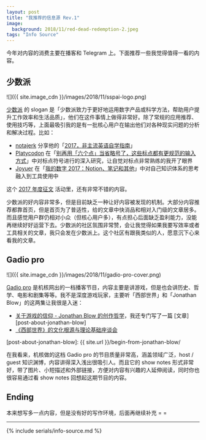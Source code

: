 ```yaml
---
layout: post
title: "我推荐的信息源 Rev.1"
image:
  background: 2018/11/red-dead-redemption-2.jpeg
tags: "Info Source"
---
```


今年对内容的消费主要在播客和 Telegram 上。下面推荐一些我觉得值得一看的内容。

<!--more-->

## 少数派

![]({{ site.image_cdn }}/images/2018/11/sspai-logo.png)

[少数派][sspai] 的 slogan 是「少数派致力于更好地运用数字产品或科学方法，帮助用户提升工作效率和生活品质」，他们在这件事情上做得非常好。除了常规的应用推荐、使用技巧等，上面最吸引我的是有一批核心用户在输出他们对各种现实问题的分析和解决过程。比如：

* [notajerk][] 分享他的「[2017，非主流英语自学指南][sspai-post1]」
* [Platycodon][platycodon] 在「[别再用「六个点」当省略号了，这些标点都有更规范的输入方式][sspai-post2]」中对标点符号进行的深入研究，让自觉对标点非常熟练的我开了眼界
* [Joyuer][joyuer] 在「[我的数字 2017：Notion、笔记和其他][sspai-post3]」中对自己知识体系的思考融入到工具使用中

这个 [2017 年度征文][sspai-2017] 活动里，还有非常不错的内容。

少数派的好内容非常多，但是目前缺乏一种让好内容被发现的机制。大部分内容推荐都靠首页，但是首页为了普适性，给的文章中快消品和相对入门级的文章居多。而且感觉用户群仍相对小众（但核心用户多），有点担心后面缺乏盈利能力，没能再继续好好运营下去。少数派的社区氛围非常赞，会让我觉得如果我要写效率或者工具相关的文章，我只会发在少数派上。这个社区有跟我类似的人，愿意沉下心来看我的文章。

[sspai]: https://sspai.com/
[notajerk]: https://sspai.com/user/701048
[sspai-post1]: https://sspai.com/post/43410
[sspai-post2]: https://sspai.com/post/45516
[platycodon]: https://sspai.com/user/714505
[joyuer]: https://sspai.com/user/776277
[sspai-post3]: https://sspai.com/post/43026
[sspai-2017]: https://sspai.com/search/article?q=2017%20%E5%B9%B4%E5%BA%A6%E5%BE%81%E6%96%87

## Gadio pro

![]({{ site.image_cdn }}/images/2018/11/gadio-pro-cover.png)

[Gadio pro][gadio-pro] 是机核网出的一档播客节目，内容主要是讲游戏，但是也会讲历史、哲学、电影和剧集等等。我不是深度游戏玩家，主要听「西部世界」和「Jonathan Blow」的这两集让我很是入迷：

* [关于游戏的信仰 - Jonathan Blow 的创作哲学][gadio-pro-volume-1]，我还专门写了一篇 [文章][post-about-jonathan-blow]
* [《西部世界》的文化根源与理论基础座谈会][gadio-pro-volume-2]

[gadio-pro]: https://www.gcores.com/categories/12
[gadio-pro-volume-1]: https://www.gcores.com/radios/95312
[gadio-pro-volume-2]: https://www.gcores.com/radios/22137
[post-about-jonathan-blow]: {{ site.url }}/begin-from-jonathan-blow/

在我看来，机核做的这档 Gadio pro 的节目质量非常高，涵盖领域广泛，host / guest 知识渊博，内容讲得深入浅出很吸引人。而且它的 show notes 形式非常好，带了图片、小短描述和外部链接，方便对内容有兴趣的人延伸阅读，同时你也很容易通过看 show notes 回想起这期节目的内容。

## Ending

本来想写多一点内容，但是没有好的写作环境，后面再继续补充 = =

---

{% include serials/info-source.md %}
